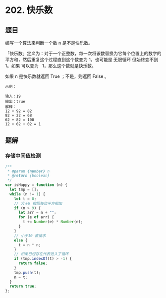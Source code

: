 # 202. 快乐数

## 题目

编写一个算法来判断一个数 n 是不是快乐数。

「快乐数」定义为：对于一个正整数，每一次将该数替换为它每个位置上的数字的平方和，然后重复这个过程直到这个数变为 1，也可能是 无限循环 但始终变不到 1。如果 可以变为   1，那么这个数就是快乐数。

如果 n 是快乐数就返回 True ；不是，则返回 False 。

```
示例：

输入：19
输出：true
解释：
12 + 92 = 82
82 + 22 = 68
62 + 82 = 100
12 + 02 + 02 = 1
```

## 题解

### 存储中间值检测

```JavaScript
/**
 * @param {number} n
 * @return {boolean}
 */
var isHappy = function (n) {
  let tmp = [];
  while (n != 1) {
    let t = 0;
    // 大于9 按照每位平方相加
    if (n > 9) {
      let arr = n + "";
      for (e of arr) {
        t += Number(e) * Number(e);
      }
    }
    // 小于10 直接求
    else {
      t = n * n;
    }
    // 如果已经存在代表进入了循环
    if (tmp.indexOf(t) > -1) {
      return false;
    }
    tmp.push(t);
    n = t;
  }
  return true;
};

```
